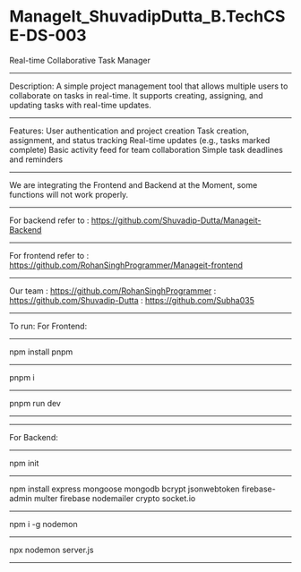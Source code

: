 # ManageIt_ShuvadipDutta_B.TechCSE-DS-003

Real-time Collaborative Task Manager
________________________________________
Description: A simple project management tool that allows multiple users to collaborate on tasks in real-time. It supports creating, assigning, and updating tasks with real-time updates.
________________________________________
Features:
User authentication and project creation
Task creation, assignment, and status tracking
Real-time updates (e.g., tasks marked complete)
Basic activity feed for team collaboration
Simple task deadlines and reminders
________________________________________

We are integrating the Frontend and Backend at the Moment, some functions will not work properly.
________________________________________

For backend refer to : https://github.com/Shuvadip-Dutta/Manageit-Backend
________________________________________
For frontend refer to : https://github.com/RohanSinghProgrammer/Manageit-frontend
________________________________________

Our team : https://github.com/RohanSinghProgrammer
         : https://github.com/Shuvadip-Dutta
         : https://github.com/Subha035
________________________________________

To run:
For Frontend: 
________________________________________
npm install pnpm
________________________________________
pnpm i
________________________________________
pnpm run dev
________________________________________
________________________________________

For Backend:
________________________________________
npm init
________________________________________
npm install express mongoose mongodb bcrypt jsonwebtoken firebase-admin multer firebase nodemailer crypto socket.io
________________________________________
npm i -g nodemon
________________________________________
npx nodemon server.js
________________________________________


